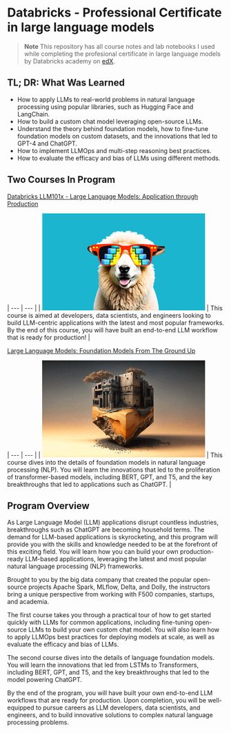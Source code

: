 # Databricks - Professional Certificate</br>in large language models

> **Note** This repository has all course notes and lab notebooks I used while
> completing the profesional certificate in large language models by Databricks
> academy on
> [edX](https://www.edx.org/professional-certificate/databricks-large-language-models?index=product&queryID=7df500f9b5a730d93a39b45d143b9bb4&position=6&linked_from=autocomplete&c=autocomplete).

## TL; DR: What Was Learned

* How to apply LLMs to real-world problems in natural language processing using
  popular libraries, such as Hugging Face and LangChain.
* How to build a custom chat model leveraging open-source LLMs.
* Understand the theory behind foundation models, how to fine-tune foundation
  models on custom datasets, and the innovations that led to GPT-4 and ChatGPT.
* How to implement LLMOps and multi-step reasoning best practices.
* How to evaluate the efficacy and bias of LLMs using different methods.

## Two Courses In Program

[Databricks LLM101x - Large Language Models: Application through Production](https://www.edx.org/course/large-language-models-application-through-production)

| --- | --- |
| ![](./databricks-llm101x/databricks-llm101x.png) | This course is aimed at developers, data scientists, and engineers looking to build LLM-centric applications with the latest and most popular frameworks. By the end of this course, you will have built an end-to-end LLM workflow that is ready for production! |

[Large Language Models: Foundation Models From The Ground Up](https://www.edx.org/course/large-language-models-foundation-models-from-the-ground-up)

| --- | --- |
| ![](./databricks-llm201x.png) | This course dives into the details of foundation models in natural language processing (NLP). You will learn the innovations that led to the proliferation of transformer-based models, including BERT, GPT, and T5, and the key breakthroughs that led to applications such as ChatGPT. |

   

## Program Overview

As Large Language Model (LLM) applications disrupt countless industries,
breakthroughs such as ChatGPT are becoming household terms. The demand for
LLM-based applications is skyrocketing, and this program will provide you with
the skills and knowledge needed to be at the forefront of this exciting field.
You will learn how you can build your own production-ready LLM-based
applications, leveraging the latest and most popular natural language
processing (NLP) frameworks.

Brought to you by the big data company that created the popular open-source
projects Apache Spark, MLflow, Delta, and Dolly, the instructors bring a unique
perspective from working with F500 companies, startups, and academia.

The first course takes you through a practical tour of how to get started
quickly with LLMs for common applications, including fine-tuning open-source
LLMs to build your own custom chat model. You will also learn how to apply
LLMOps best practices for deploying models at scale, as well as evaluate the
efficacy and bias of LLMs.

The second course dives into the details of language foundation models. You
will learn the innovations that led from LSTMs to Transformers, including BERT,
GPT, and T5, and the key breakthroughs that led to the model powering ChatGPT.

By the end of the program, you will have built your own end-to-end LLM
workflows that are ready for production. Upon completion, you will be
well-equipped to pursue careers as LLM developers, data scientists, and
engineers, and to build innovative solutions to complex natural language
processing problems.
